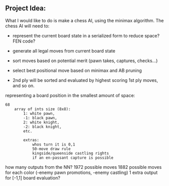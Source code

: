 Project Idea:
----

What I would like to do is make a chess AI, using the minimax algorithm.  The chess AI will need to:

* represent the current board state in a serialized form to reduce space?  FEN code?

* generate all legal moves from current board state
* sort moves based on potential merit (pawn takes, captures, checks...)
* select best positional move based on minimax and AB pruning
* 2nd ply will be sorted and evaluated by highest scoring 1st ply moves, and so on.


representing a board position in the smallest amount of space:

	68
		array of ints size (8x8):
			1: white pawn,
			-1: black pawn,
			2: white knight, 
			-2: black knight,
			etc.
			
			extras:
				whos turn it is 0,1
				50-move draw rule
				kingside/queenside castling rights
				if an en-passant capture is possible

	
how many outputs from the NN?
	1972 possible moves
	1882 possible moves for each color (-enemy pawn promotions, -enemy castling)
	1 extra output for [-1,1] board evaluation?

	


